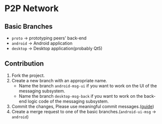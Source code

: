 # P2P Network

## Basic Branches
- `proto` -> prototyping peers' back-end
- `android` -> Android application
- `desktop` -> Desktop application(probably Qt5)

## Contribution
1. Fork the project.
2. Create a new branch with an appropriate name.
    * Name the branch `android-msg-ui` if you want to work on the UI of the messaging subsystem.
    * Name the branch `desktop-msg-back` if you want to work on the back-end logic code of the messaging subsystem.
3. Commit the changes, Please use meaningful commit messages.([guide](https://github.com/RomuloOliveira/commit-messages-guide))
4. Create a merge request to one of the basic branches.(`android-ui-msg` -> `android`)
